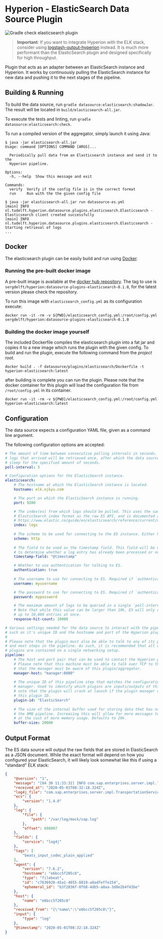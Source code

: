 # Hyperion - ElasticSearch Data Source Plugin

![Gradle check elasticsearch plugin](https://github.com/SERG-Delft/hyperion/workflows/Gradle%20check%20elasticsearch%20plugin/badge.svg)

> **Important**: If you want to integrate Hyperion with the ELK stack, consider using [logstash-output-hyperion](/logstash-output-hyperion) instead. It is much more performant than the ElasticSearch plugin and designed specifically for high throughput.

Plugin that acts as an adapter between an ElasticSearch instance and Hyperion. It works by continuously pulling the ElasticSearch instance for new data and pushing it to the next stages of the pipeline.

## Building & Running

To build the data source, run `gradle datasource:elasticsearch:shadowJar`. The result will be located in `build/elasticsearch-all.jar`.

To execute the tests and linting, run `gradle datasource:elasticsearch:check`.

To run a compiled version of the aggregator, simply launch it using Java:

```
$ java -jar elasticsearch-all.jar                                                     
Usage: command [OPTIONS] COMMAND [ARGS]...

  Periodically pull data from an Elasticsearch instance and send it to the
  Hyperion pipeline.

Options:
  -h, --help  Show this message and exit

Commands:
  verify  Verify if the config file is in the correct format
  run     Run with the the given config file

$ java -jar elasticsearch-all.jar run datasource-es.yml
[main] INFO nl.tudelft.hyperion.datasource.plugins.elasticsearch.Elasticsearch - Elasticsearch client created successfully
[main] INFO nl.tudelft.hyperion.datasource.plugins.elasticsearch.Elasticsearch - Starting retrieval of logs
...
```

## Docker
The elasticsearch plugin can be easily build and run using [Docker](https://www.docker.com/). 

### Running the pre-built docker image
A pre-built image is available at the [docker hub repository](https://hub.docker.com/r/sergdelft/hyperion).
The tag to use is `sergdelft/hyperion:datasource-plugins-elasticsearch-0.1.0`, for the latest version please check the repository.

To run this image with `elasticsearch_config.yml` as its configuration execute:
```shell script
docker run -it -rm -v ${PWD}/elasticsearch_config.yml:/root/config.yml sergdelft/hyperion:datasource-plugins-elasticsearch-0.1.0
```

### Building the docker image yourself
The included Dockerfile compiles the elasticsearch plugin into a fat jar and copies it to a new image which runs the plugin with the given config.
To build and run the plugin, execute the following command from the _project root_. 

```shell script
docker build . -f datasource/plugins/elasticsearch/Dockerfile -t hyperion-elasticsearch:latest
```

after building is complete you can run the plugin.
Please note that the docker container for this plugin will load the configuration file from `/root/config.yml` in its container.

```shell script
docker run -it -rm -v ${PWD}/elasticsearch_config.yml:/root/config.yml hyperion-elasticsearch:latest
```
## Configuration

The data source expects a configuration YAML file, given as a command line argument. 

The following configuration options are accepted:

```yaml
# The amount of time between consecutive polling intervals in seconds. All new
# logs that arrived will be retrieved once, after which the data source will
# sleep for the specified amount of seconds.
poll-interval: 5

# Configuration options for the ElasticSearch instance.
elasticsearch:
    # The hostname at which the ElasticSearch instance is located.
    hostname: elk.njkyu.com

    # The port on which the ElasticSearch instance is running.
    port: 9200

    # The index(es) from which logs should be pulled. This uses the same
    # ElasticSearch index format as the raw ES API, and is documented at
    # https://www.elastic.co/guide/en/elasticsearch/reference/current/multi-index.html
    index: logs
  
    # The scheme to be used for connecting to the ES instance. Either http or https.
    scheme: http
  
    # The field to be used as the timestamp field. This field will be used
    # to determine whether a log entry has already been processed or not.
    timestamp-field: "@timestamp"

    # Whether to use authentication for talking to ES. 
    authentication: true
  
    # The username to use for connecting to ES. Required if `authentication = true`.
    username: myusername

    # The password to use for connecting to ES. Required if `authentication = true`.
    password: mypassword

    # The maximum amount of logs to be queried in a single `poll-interval`.
    # Note that while this value can be larger than 10k, ES will only return
    # up to 10,000 entries at once.
    response-hit-count: 10000

# Various settings needed for the data source to interact with the pipeline,
# such as it's unique ID and the hostname and port of the Hyperion plugin manager.
# 
# Please note that the plugin must also be able to talk to any of its previous
# and next steps in the pipeline. As such, it is recommended that all of the 
# plugins are contained on a single networking setup.
pipeline:
    # The host and port pair that can be used to contact the Hyperion plugin manager.
    # Please note that this machine must be able to talk over TCP to the manager and
    # that the manager must be aware of this plugin/aggregator.
    manager-host: "manager:8000"
  
    # The unique ID of this pipeline step that matches the configuration of the plugin
    # manager. Used to identify which plugins are inputs/outputs of this step. Please
    # note that the plugin will crash at launch if the plugin manager does not recognize
    # this plugin ID.
    plugin-id: "ElasticSearch"
  
    # The size of the internal buffer used for storing data that has not been sent in
    # the 0MQ pipeline. Increasing this will allow for more messages to be buffered,
    # at the cost of more memory usage. Defaults to 20k.
    buffer-size: 20000
``` 

## Output Format

The ES data source will output the raw fields that are stored in ElasticSearch as a JSON document. While the exact format will depend on how you configured your ElasticSearch, it will likely look somewhat like this if using a "standard" ELK stack:

```json
{
    "@version": "1",
    "message": "[04 30 11:33:32] INFO com.sap.enterprises.server.impl.TransportationService:37 - Move service successful",
    "received_at": "2020-05-01T08:32:18.324Z",
    "log4j_file": "com.sap.enterprises.server.impl.TransportationService",
    "ecs": {
        "version": "1.4.0"
    },
    "log": {
        "file": {
            "path": "/var/log/mock/sap.log"
        },
        "offset": 698007
    },
    "fields": {
        "service": "log4j"
    },
    "tags": [
        "beats_input_codec_plain_applied"
    ],
    "agent": {
        "version": "7.6.2",
        "hostname": "e6bcc5f205c8",
        "type": "filebeat",
        "id": "c7636920-45a1-4855-8819-a8adfeffe154",
        "ephemeral_id": "b3f2836f-0f68-4db5-a0aa-3d8e2b4f43be"
    },
    "host": {
        "name": "e6bcc5f205c8"
    },
    "received_from": "{\"name\":\"e6bcc5f205c8\"}",
    "input": {
        "type": "log"
    },
    "@timestamp": "2020-05-01T08:32:18.324Z"
}
```
